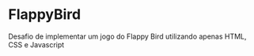 # FlappyBird
Desafio de implementar um jogo do Flappy Bird utilizando apenas HTML, CSS e Javascript
